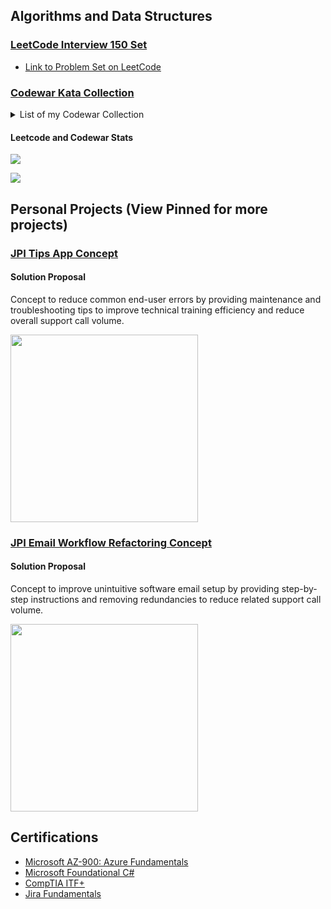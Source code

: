 ## Algorithms and Data Structures

### [LeetCode Interview 150 Set](https://github.com/chitangchin/LeetCodeInterview150)

- [Link to Problem Set on LeetCode](https://leetcode.com/studyplan/top-interview-150/)

### [Codewar Kata Collection](https://github.com/chitangchin/CodewarKata)

<details><summary>List of my Codewar Collection</summary>

- [Kyu 8 Collection](https://www.codewars.com/collections/c-number-preparation-kyu-8)

- [Kyu 7 Collection](https://www.codewars.com/collections/c-number-preparation-kyu-7)

- [Kyu 6 Collection](https://www.codewars.com/collections/c-number-preparation-kyu-6)

- [Kyu 5 Collection](https://www.codewars.com/collections/c-number-preparation-kyu-5)

- [Kyu 4 Collection](https://www.codewars.com/collections/c-number-preparation-kyu-4)

- [Kyu 3 Collection](https://www.codewars.com/collections/c-number-preparation-kyu-3)

- [Kyu 2 Collection](https://www.codewars.com/collections/c-number-preparation-kyu-2)

- [Kyu 1 Collection](https://www.codewars.com/collections/c-number-preparation-kyu-1)

</details>

#### Leetcode and Codewar Stats

![](https://leetcard.jacoblin.cool/chitangchin?theme=dark)

![](https://www.codewars.com/users/chitangchin/badges/large)

## Personal Projects (View Pinned for more projects)

### [JPI Tips App Concept](https://github.com/chitangchin/JPI-Tips-Window-App) 

#### Solution Proposal 

Concept to reduce common end-user errors by providing maintenance and troubleshooting tips to improve technical training efficiency and reduce overall support call volume.

<img src="https://github.com/chitangchin/Chitangchin/assets/96362668/e4371c21-a042-4e0f-a944-8677b47b77a3" height="300px"/>

### [JPI Email Workflow Refactoring Concept](https://github.com/chitangchin/Simplified-SMTP-Email-App) 

####  Solution Proposal 

Concept to improve unintuitive software email setup by providing step-by-step instructions and removing redundancies to reduce related support call volume.

<img src="https://github.com/user-attachments/assets/67fcac42-c674-4221-827e-0e026b4d3e48" height="300px"/>

## Certifications

- [Microsoft AZ-900: Azure Fundamentals](https://www.credly.com/badges/7b7dca40-ba56-499e-af72-250bc65705aa/public_url)
- [Microsoft Foundational C#](https://www.freecodecamp.org/certification/fcc57182351-d5f8-4c35-a817-7a6d2a075fca/foundational-c-sharp-with-microsoft)
- [CompTIA ITF+](https://www.credly.com/badges/e7ce6dfc-f0a4-4244-91ef-2f929f364fc2)
- [Jira Fundamentals](https://university.atlassian.com/student/award/jDn1n6JUTkL5CeKzL1GJHD9b)
